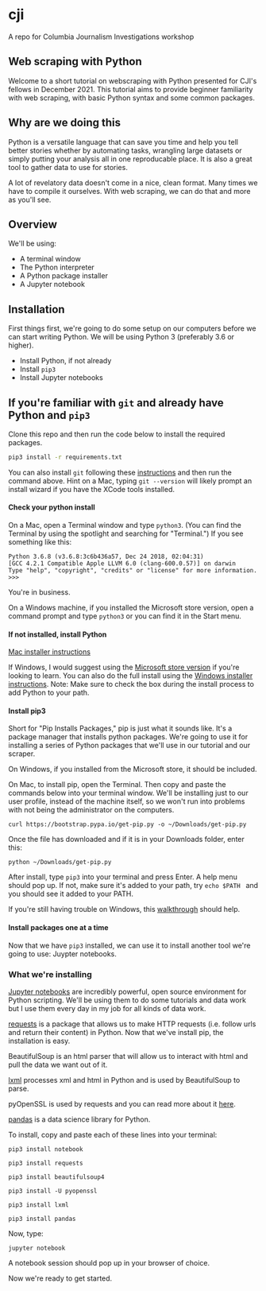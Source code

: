 # cji
A repo for Columbia Journalism Investigations workshop


## Web scraping with Python

 Welcome to a short tutorial on webscraping with Python presented for CJI's fellows in December 2021. This tutorial aims to provide beginner familiarity with web scraping, with basic Python syntax and some common packages. 

## Why are we doing this

Python is a versatile language that can save you time and help you tell better stories whether by automating tasks, wrangling large datasets or simply putting your analysis all in one reproducable place. It is also a great tool to gather data to use for stories.

A lot of revelatory data doesn't come in a nice, clean format. Many times we have to compile it ourselves. With web scraping, we can do that and more as you'll see.

## Overview

We'll be using:

 - A terminal window
 - The Python interpreter
 - A Python package installer
 - A Jupyter notebook

## Installation

First things first, we're going to do some setup on our computers before we can start writing Python. We will be using Python 3 (preferably 3.6 or higher).

 - Install Python, if not already
 - Install `pip3`
 - Install Jupyter notebooks


## If you're familiar with `git` and already have Python and `pip3`

Clone this repo and then run the code below to install the required packages.

```bash
pip3 install -r requirements.txt

```

You can also install `git` following these [instructions]() and then run the command above. Hint on a Mac, typing `git --version` will likely prompt an install wizard if you have the XCode tools installed.


#### Check your python install

On a Mac, open a Terminal window and type `python3`. (You can find the Terminal by using the spotlight and searching for "Terminal.") If you see something like this:

```
Python 3.6.8 (v3.6.8:3c6b436a57, Dec 24 2018, 02:04:31)
[GCC 4.2.1 Compatible Apple LLVM 6.0 (clang-600.0.57)] on darwin
Type "help", "copyright", "credits" or "license" for more information.
>>>
```

You're in business.

On a Windows machine, if you installed the Microsoft store version, open a command prompt and type `python3` or you can find it in the Start menu.


#### If not installed, install Python

[Mac installer instructions](https://www.python.org/downloads/)

If Windows, I would suggest using the [Microsoft store version](https://www.microsoft.com/en-us/p/python-38/9mssztt1n39l?activetab=pivot:overviewtab) if you're looking to learn. You can also do the full install using the [Windows installer instructions](https://www.python.org/downloads/windows/). Note: Make sure to check the box during the install process to add Python to your path.


#### Install pip3

Short for "Pip Installs Packages," pip is just what it sounds like. It's a package manager that installs python packages. We're going to use it for installing a series of Python packages that we'll use in our tutorial and our scraper.

On Windows, if you installed from the Microsoft store, it should be included.

On Mac, to install pip, open the Terminal. Then copy and paste the commands below into your terminal window. We'll be installing just to our user profile, instead of the machine itself, so we won't run into problems with not being the administrator on the computers.

```
curl https://bootstrap.pypa.io/get-pip.py -o ~/Downloads/get-pip.py
```
Once the file has downloaded and if it is in your Downloads folder, enter this:
```
python ~/Downloads/get-pip.py
```

After install, type `pip3` into your terminal and press Enter. A help menu should pop up. If not, make sure it's added to your path, try ```echo $PATH ``` and you should see it added to your PATH.

If you're still having trouble on Windows, this [walkthrough](https://datatofish.com/add-python-to-windows-path/) should help.

#### Install packages one at a time

Now that we have `pip3` installed, we can use it to install another tool we're going to use: Juypter notebooks. 

### What we're installing

[Jupyter notebooks](https://jupyter.org/install) are incredibly powerful, open source environment for Python scripting. We'll be using them to do some tutorials and data work but I use them every day in my job for all kinds of data work.

[requests](http://docs.python-requests.org/en/master/) is a package that allows us to make HTTP requests (i.e. follow urls and return their content) in Python. Now that we've install pip, the installation is easy.

BeautifulSoup is an html parser that will allow us to interact with html and pull the data we want out of it.

[lxml](https://lxml.de/) processes xml and html in Python and is used by BeautifulSoup to parse. 

pyOpenSSL is used by requests and you can read more about it [here](https://pyopenssl.org/en/stable/introduction.html). 

[pandas](https://pandas.pydata.org/) is a data science library for Python.

To install, copy and paste each of these lines into your terminal:

```
pip3 install notebook

pip3 install requests

pip3 install beautifulsoup4

pip3 install -U pyopenssl

pip3 install lxml

pip3 install pandas
```

Now, type:

```
jupyter notebook
```

A notebook session should pop up in your browser of choice.

Now we're ready to get started.